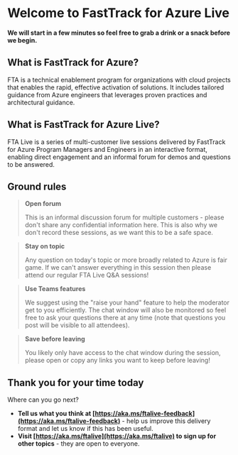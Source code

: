 # Welcome to FastTrack for Azure Live

**We will start in a few minutes so feel free to grab a drink or a snack before we begin.**

## What is FastTrack for Azure?

FTA is a technical enablement program for organizations with cloud projects that enables the rapid, effective activation of solutions. It includes tailored guidance from Azure engineers that leverages proven practices and architectural guidance.

## What is FastTrack for Azure Live?

FTA Live is a series of multi-customer live sessions delivered by FastTrack for Azure Program Managers and Engineers in an interactive format, enabling direct engagement and an informal forum for demos and questions to be answered.

## Ground rules

> **Open forum**
>
> This is an informal discussion forum for multiple customers - please don't share any confidential information here. This is also why we don't record these sessions, as we want this to be a safe space.

> **Stay on topic**
>
> Any question on today's topic or more broadly related to Azure is fair game. If we can't answer everything in this session then please attend our regular FTA Live Q&A sessions!

> **Use Teams features**
>
> We suggest using the "raise your hand" feature to help the moderator get to you efficiently. The chat window will also be monitored so feel free to ask your questions there at any time (note that questions you post will be visible to all attendees).

> **Save before leaving**
>
> You likely only have access to the chat window during the session, please open or copy any links you want to keep before leaving!

## Thank you for your time today

Where can you go next?

- **Tell us what you think at [https://aka.ms/ftalive-feedback](https://aka.ms/ftalive-feedback)** - help us improve this delivery format and let us know if this has been useful.
- **Visit [https://aka.ms/ftalive](https://aka.ms/ftalive) to sign up for other topics** - they are open to everyone.
